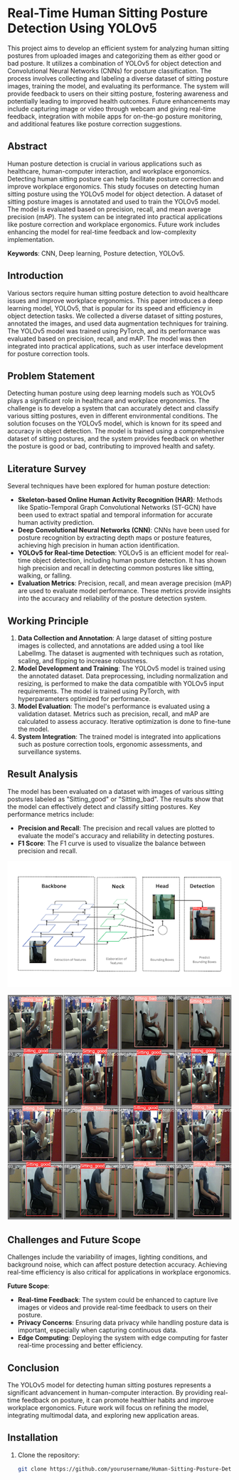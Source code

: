 # Real-Time Human Sitting Posture Detection Using YOLOv5

This project aims to develop an efficient system for analyzing human sitting postures from uploaded images and categorizing them as either good or bad posture. It utilizes a combination of YOLOv5 for object detection and Convolutional Neural Networks (CNNs) for posture classification. The process involves collecting and labeling a diverse dataset of sitting posture images, training the model, and evaluating its performance. The system will provide feedback to users on their sitting posture, fostering awareness and potentially leading to improved health outcomes. Future enhancements may include capturing image or video through webcam and giving real-time feedback, integration with mobile apps for on-the-go posture monitoring, and additional features like posture correction suggestions.

## Abstract

Human posture detection is crucial in various applications such as healthcare, human-computer interaction, and workplace ergonomics. Detecting human sitting posture can help facilitate posture correction and improve workplace ergonomics. This study focuses on detecting human sitting posture using the YOLOv5 model for object detection. A dataset of sitting posture images is annotated and used to train the YOLOv5 model. The model is evaluated based on precision, recall, and mean average precision (mAP). The system can be integrated into practical applications like posture correction and workplace ergonomics. Future work includes enhancing the model for real-time feedback and low-complexity implementation.

**Keywords**: CNN, Deep learning, Posture detection, YOLOv5.

## Introduction

Various sectors require human sitting posture detection to avoid healthcare issues and improve workplace ergonomics. This paper introduces a deep learning model, YOLOv5, that is popular for its speed and efficiency in object detection tasks. We collected a diverse dataset of sitting postures, annotated the images, and used data augmentation techniques for training. The YOLOv5 model was trained using PyTorch, and its performance was evaluated based on precision, recall, and mAP. The model was then integrated into practical applications, such as user interface development for posture correction tools.

## Problem Statement

Detecting human posture using deep learning models such as YOLOv5 plays a significant role in healthcare and workplace ergonomics. The challenge is to develop a system that can accurately detect and classify various sitting postures, even in different environmental conditions. The solution focuses on the YOLOv5 model, which is known for its speed and accuracy in object detection. The model is trained using a comprehensive dataset of sitting postures, and the system provides feedback on whether the posture is good or bad, contributing to improved health and safety.

## Literature Survey

Several techniques have been explored for human posture detection:

- **Skeleton-based Online Human Activity Recognition (HAR)**: Methods like Spatio-Temporal Graph Convolutional Networks (ST-GCN) have been used to extract spatial and temporal information for accurate human activity prediction.
- **Deep Convolutional Neural Networks (CNN)**: CNNs have been used for posture recognition by extracting depth maps or posture features, achieving high precision in human action identification.
- **YOLOv5 for Real-time Detection**: YOLOv5 is an efficient model for real-time object detection, including human posture detection. It has shown high precision and recall in detecting common postures like sitting, walking, or falling.
- **Evaluation Metrics**: Precision, recall, and mean average precision (mAP) are used to evaluate model performance. These metrics provide insights into the accuracy and reliability of the posture detection system.

## Working Principle

1. **Data Collection and Annotation**: A large dataset of sitting posture images is collected, and annotations are added using a tool like LabelImg. The dataset is augmented with techniques such as rotation, scaling, and flipping to increase robustness.
2. **Model Development and Training**: The YOLOv5 model is trained using the annotated dataset. Data preprocessing, including normalization and resizing, is performed to make the data compatible with YOLOv5 input requirements. The model is trained using PyTorch, with hyperparameters optimized for performance.
3. **Model Evaluation**: The model's performance is evaluated using a validation dataset. Metrics such as precision, recall, and mAP are calculated to assess accuracy. Iterative optimization is done to fine-tune the model.
4. **System Integration**: The trained model is integrated into applications such as posture correction tools, ergonomic assessments, and surveillance systems.

## Result Analysis

The model has been evaluated on a dataset with images of various sitting postures labeled as "Sitting_good" or "Sitting_bad". The results show that the model can effectively detect and classify sitting postures. Key performance metrics include:

- **Precision and Recall**: The precision and recall values are plotted to evaluate the model's accuracy and reliability in detecting postures.
- **F1 Score**: The F1 curve is used to visualize the balance between precision and recall.

![Architecture](https://github.com/aditiaherr/Human-Sitting-Posture-Detection-Using-Deep-Learning/blob/main/architecture.png)

![Results](https://github.com/aditiaherr/Human-Sitting-Posture-Detection-Using-Deep-Learning/blob/main/results.png)

## Challenges and Future Scope

Challenges include the variability of images, lighting conditions, and background noise, which can affect posture detection accuracy. Achieving real-time efficiency is also critical for applications in workplace ergonomics. 

**Future Scope**:
- **Real-time Feedback**: The system could be enhanced to capture live images or videos and provide real-time feedback to users on their posture.
- **Privacy Concerns**: Ensuring data privacy while handling posture data is important, especially when capturing continuous data.
- **Edge Computing**: Deploying the system with edge computing for faster real-time processing and better efficiency.

## Conclusion

The YOLOv5 model for detecting human sitting postures represents a significant advancement in human-computer interaction. By providing real-time feedback on posture, it can promote healthier habits and improve workplace ergonomics. Future work will focus on refining the model, integrating multimodal data, and exploring new application areas.

## Installation

1. Clone the repository:
   ```bash
   git clone https://github.com/yourusername/Human-Sitting-Posture-Detection.git
